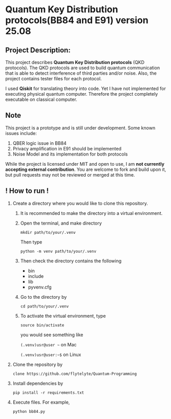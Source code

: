 # Quantum Key Distribution protocols(BB84 and E91) version 25.08

## Project Description:
  This project describes **Quantum Key Distribution protocols** (QKD protocols).
  The QKD protocols are used to build quantum communication that is able to detect interference of third parties and/or noise.
  Also, the project contains tester files for each protocol.

  I used **Qiskit** for translating theory into code. Yet I have not implemented for executing physical quantum computer.
  Therefore the project completely executable on classical computer.

## Note
  This project is a prototype and is still under development. Some known issues include:
  1. QBER logic issue in BB84
  2. Privacy amplification in E91 should be implemented
  3. Noise Model and its implementation for both protocols

  While the project is licensed under MIT and open to use,
  I am **not currently accepting external contribution**.
  You are welcome to fork and build upon it, but pull requests may not be reviewed or merged at this time.

## ! How to run !
  1. Create a directory where you would like to clone this repository.
      1. It is recommended to make the directory into a virtual environment.      
      2. Open the terminal, and make directory

          `mkdir path/to/your/.venv`
    
          Then type

          `python -m venv path/to/your/.venv`      
      4. Then check the directory contains the following
         * bin
         * include
         * lib
         * pyvenv.cfg
      5. Go to the directory by
     
          `cd path/to/your/.venv`
      6. To activate the virtual environment, type
    
          `source bin/activate`

         you would see something like

         `(.venv)usr@user ~`  on Mac

         `(.venv)usr@user:~$` on Linux
  3. Clone the repository by
     
     `clone https://github.com/flytelyte/Quantum-Programming`
  4. Install dependencies by
     
     `pip install -r requirements.txt`
  6. Execute files. For example,

     `python bb84.py`
       

